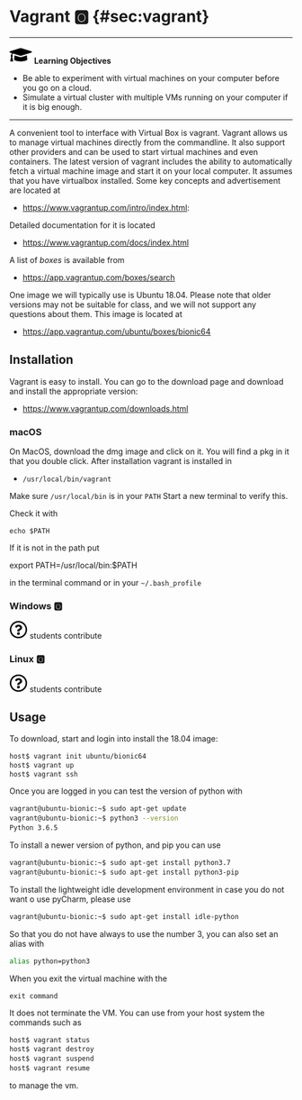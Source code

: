 # Vagrant :o2: {#sec:vagrant} 

---

![](images/learning.png) **Learning Objectives**

* Be able to experiment with virtual machines on your computer before you go on a cloud.
* Simulate a virtual cluster with multiple VMs running on your computer if it is big enough.

---

A convenient tool to interface with Virtual Box is vagrant. Vagrant
allows us to manage virtual machines directly from the commandline. It
also support other providers and can be used to start virtual machines
and even containers. The latest version of vagrant includes the
ability to automatically fetch a virtual machine image and start it on
your local computer. It assumes that you have virtualbox installed.
Some key concepts and advertisement are located at

* <https://www.vagrantup.com/intro/index.html>:

Detailed documentation for it is located

* <https://www.vagrantup.com/docs/index.html>


A list of *boxes* is available from

* <https://app.vagrantup.com/boxes/search>

One image we will typically use is Ubuntu 18.04. Please note that
older versions may not be suitable for class, and we will not support
any questions about them. This image is located at

* <https://app.vagrantup.com/ubuntu/boxes/bionic64>

## Installation

Vagrant is easy to install. You can go to the download page and
download and install the appropriate version:

* <https://www.vagrantup.com/downloads.html>

### macOS

On MacOS, download the dmg image and click on it. You will find a pkg
in it that you double click. After installation vagrant is installed in

* `/usr/local/bin/vagrant`

Make sure `/usr/local/bin` is in your `PATH`
Start a new  terminal to verify this.

Check it with

```
echo $PATH
```

If it is not in the path put

export PATH=/usr/local/bin:$PATH

in the terminal command or in your `~/.bash_profile`

### Windows :o2:

![Question](images/question.png) students contribute

### Linux :o2:

![Question](images/question.png) students contribute

## Usage

To download, start and login into install the 18.04 image:

```
host$ vagrant init ubuntu/bionic64
host$ vagrant up
host$ vagrant ssh
```

Once you are logged in you can test the version of python with

```bash
vagrant@ubuntu-bionic:~$ sudo apt-get update
vagrant@ubuntu-bionic:~$ python3 --version
Python 3.6.5
```

To install a newer version of python, and pip you can use

```bash
vagrant@ubuntu-bionic:~$ sudo apt-get install python3.7
vagrant@ubuntu-bionic:~$ sudo apt-get install python3-pip
```

To install the lightweight idle development environment in case you do
not want o use pyCharm, please use

```bash
vagrant@ubuntu-bionic:~$ sudo apt-get install idle-python
```

So that you do not have always to use the number 3, you can also set
an alias with

```bash
alias python=python3
```

When you exit the virtual machine with the

```
exit command
```

It does not terminate the VM. You can use from your host system the
commands such as

```bash
host$ vagrant status
host$ vagrant destroy
host$ vagrant suspend
host$ vagrant resume
```

to manage the vm.
